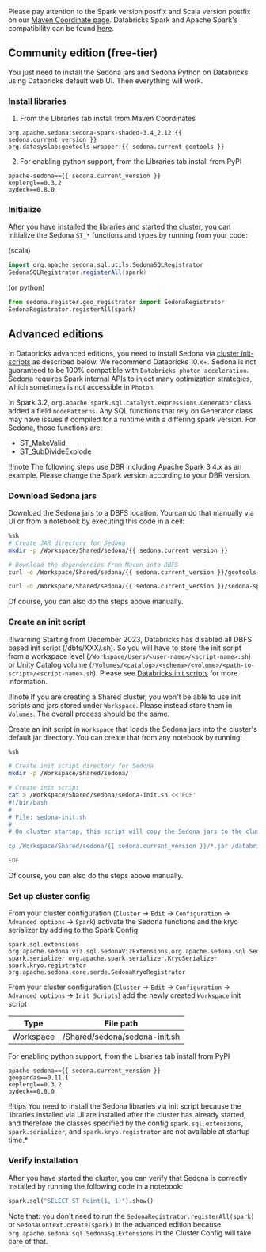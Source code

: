 <!--
 Licensed to the Apache Software Foundation (ASF) under one
 or more contributor license agreements.  See the NOTICE file
 distributed with this work for additional information
 regarding copyright ownership.  The ASF licenses this file
 to you under the Apache License, Version 2.0 (the
 "License"); you may not use this file except in compliance
 with the License.  You may obtain a copy of the License at

   http://www.apache.org/licenses/LICENSE-2.0

 Unless required by applicable law or agreed to in writing,
 software distributed under the License is distributed on an
 "AS IS" BASIS, WITHOUT WARRANTIES OR CONDITIONS OF ANY
 KIND, either express or implied.  See the License for the
 specific language governing permissions and limitations
 under the License.
 -->

Please pay attention to the Spark version postfix and Scala version postfix on our [Maven Coordinate page](maven-coordinates.md). Databricks Spark and Apache Spark's compatibility can be found [here](https://docs.databricks.com/en/release-notes/runtime/index.html).

## Community edition (free-tier)

You just need to install the Sedona jars and Sedona Python on Databricks using Databricks default web UI. Then everything will work.

### Install libraries

1) From the Libraries tab install from Maven Coordinates

```
org.apache.sedona:sedona-spark-shaded-3.4_2.12:{{ sedona.current_version }}
org.datasyslab:geotools-wrapper:{{ sedona.current_geotools }}
```

2) For enabling python support, from the Libraries tab install from PyPI

```
apache-sedona=={{ sedona.current_version }}
keplergl==0.3.2
pydeck==0.8.0
```

### Initialize

After you have installed the libraries and started the cluster, you can initialize the Sedona `ST_*` functions and types by running from your code:

(scala)

```scala
import org.apache.sedona.sql.utils.SedonaSQLRegistrator
SedonaSQLRegistrator.registerAll(spark)
```

(or python)

```python
from sedona.register.geo_registrator import SedonaRegistrator
SedonaRegistrator.registerAll(spark)
```

## Advanced editions

In Databricks advanced editions, you need to install Sedona via [cluster init-scripts](https://docs.databricks.com/clusters/init-scripts.html) as described below. We recommend Databricks 10.x+. Sedona is not guaranteed to be 100% compatible with `Databricks photon acceleration`. Sedona requires Spark internal APIs to inject many optimization strategies, which sometimes is not accessible in `Photon`.

In Spark 3.2, `org.apache.spark.sql.catalyst.expressions.Generator` class added a field `nodePatterns`. Any SQL functions that rely on Generator class may have issues if compiled for a runtime with a differing spark version. For Sedona, those functions are:

* ST_MakeValid
* ST_SubDivideExplode

!!!note
    The following steps use DBR including Apache Spark 3.4.x as an example. Please change the Spark version according to your DBR version.

### Download Sedona jars

Download the Sedona jars to a DBFS location. You can do that manually via UI or from a notebook by executing this code in a cell:

```bash
%sh
# Create JAR directory for Sedona
mkdir -p /Workspace/Shared/sedona/{{ sedona.current_version }}

# Download the dependencies from Maven into DBFS
curl -o /Workspace/Shared/sedona/{{ sedona.current_version }}/geotools-wrapper-{{ sedona.current_geotools }}.jar "https://repo1.maven.org/maven2/org/datasyslab/geotools-wrapper/{{ sedona.current_geotools }}/geotools-wrapper-{{ sedona.current_geotools }}.jar"

curl -o /Workspace/Shared/sedona/{{ sedona.current_version }}/sedona-spark-shaded-3.4_2.12-{{ sedona.current_version }}.jar "https://repo1.maven.org/maven2/org/apache/sedona/sedona-spark-shaded-3.4_2.12/{{ sedona.current_version }}/sedona-spark-shaded-3.4_2.12-{{ sedona.current_version }}.jar"
```

Of course, you can also do the steps above manually.

### Create an init script

!!!warning
    Starting from December 2023, Databricks has disabled all DBFS based init script (/dbfs/XXX/<script-name>.sh). So you will have to store the init script from a workspace level (`/Workspace/Users/<user-name>/<script-name>.sh`) or Unity Catalog volume (`/Volumes/<catalog>/<schema>/<volume>/<path-to-script>/<script-name>.sh`). Please see [Databricks init scripts](https://docs.databricks.com/en/init-scripts/cluster-scoped.html#configure-a-cluster-scoped-init-script-using-the-ui) for more information.

!!!note
    If you are creating a Shared cluster, you won't be able to use init scripts and jars stored under `Workspace`. Please instead store them in `Volumes`. The overall process should be the same.

Create an init script in `Workspace` that loads the Sedona jars into the cluster's default jar directory. You can create that from any notebook by running:

```bash
%sh

# Create init script directory for Sedona
mkdir -p /Workspace/Shared/sedona/

# Create init script
cat > /Workspace/Shared/sedona/sedona-init.sh <<'EOF'
#!/bin/bash
#
# File: sedona-init.sh
#
# On cluster startup, this script will copy the Sedona jars to the cluster's default jar directory.

cp /Workspace/Shared/sedona/{{ sedona.current_version }}/*.jar /databricks/jars

EOF
```

Of course, you can also do the steps above manually.

### Set up cluster config

From your cluster configuration (`Cluster` -> `Edit` -> `Configuration` -> `Advanced options` -> `Spark`) activate the Sedona functions and the kryo serializer by adding to the Spark Config

```
spark.sql.extensions org.apache.sedona.viz.sql.SedonaVizExtensions,org.apache.sedona.sql.SedonaSqlExtensions
spark.serializer org.apache.spark.serializer.KryoSerializer
spark.kryo.registrator org.apache.sedona.core.serde.SedonaKryoRegistrator
```

From your cluster configuration (`Cluster` -> `Edit` -> `Configuration` -> `Advanced options` -> `Init Scripts`) add the newly created `Workspace` init script

| Type | File path |
|------|-----------|
| Workspace | /Shared/sedona/sedona-init.sh |

For enabling python support, from the Libraries tab install from PyPI

```
apache-sedona=={{ sedona.current_version }}
geopandas==0.11.1
keplergl==0.3.2
pydeck==0.8.0
```

!!!tips
	You need to install the Sedona libraries via init script because the libraries installed via UI are installed after the cluster has already started, and therefore the classes specified by the config `spark.sql.extensions`, `spark.serializer`, and `spark.kryo.registrator` are not available at startup time.*

### Verify installation

After you have started the cluster, you can verify that Sedona is correctly installed by running the following code in a notebook:

```python
spark.sql("SELECT ST_Point(1, 1)").show()
```

Note that: you don't need to run the `SedonaRegistrator.registerAll(spark)` or `SedonaContext.create(spark)` in the advanced edition because `org.apache.sedona.sql.SedonaSqlExtensions` in the Cluster Config will take care of that.
